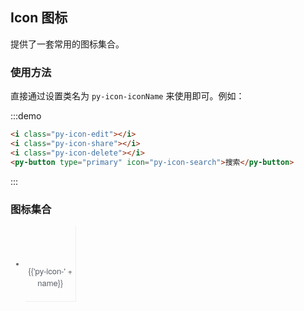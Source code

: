 <script>
  var iconList = require('document/icon.json');

  export default {
    data() {
      return {
        icons: iconList
      };
    }
  }
</script>
<style lang="scss">
  .demo-icon .source > i {
    color: #5a5e66;
    margin: 0 20px;
    font-size: 1.5em;
    vertical-align: middle;
  }
  
  .demo-icon .source > i {
      color: #5a5e66;
      margin: 0 20px;
      font-size: 1.5em;
      vertical-align: middle;
  }
  
  .demo-icon .source > button {
    margin: 0 20px;
  }

  .page-component .content > ul.icon-list {
    overflow: hidden;
    list-style: none;
    padding: 0;
    border: solid 1px #eaeefb;
    border-radius: 4px;
  }
  .icon-list li {
    float: left;
    width: 16.66%;
    text-align: center;
    height: 120px;
    line-height: 120px;
    color: #666;
    font-size: 13px;
    transition: color .15s linear;

    border-right: 1px solid #eee;
    border-bottom: 1px solid #eee;
    margin-right: -1px;
    margin-bottom: -1px;

    @utils-vertical-center;

    span {
      display: inline-block;
      line-height: normal;
      vertical-align: middle;
      font-family: 'Helvetica Neue',Helvetica,'PingFang SC','Hiragino Sans GB','Microsoft YaHei',SimSun,sans-serif;
      color: #99a9bf;
    }
    
    i {
      display: block;
      font-size: 32px;
      margin-bottom: 15px;
      color: #5a5e66;
    }
    
    .icon-name {
      display: inline-block;
      padding: 0 3px;
      height: 1em;
      color: #5a5e66;
    }
    
    &:hover {
      color: rgb(92, 182, 255);
    }
  }
</style>
## Icon 图标

提供了一套常用的图标集合。

### 使用方法

直接通过设置类名为 `py-icon-iconName` 来使用即可。例如：

:::demo
```html
<i class="py-icon-edit"></i>
<i class="py-icon-share"></i>
<i class="py-icon-delete"></i>
<py-button type="primary" icon="py-icon-search">搜索</py-button>

```
:::

### 图标集合

<ul class="icon-list">
  <li v-for="name in icons" :key="name">
    <span>
      <i :class="'py-icon-' + name"></i>
      <span class="icon-name">{{'py-icon-' + name}}</span>
    </span>
  </li>
</ul>
